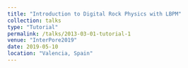 ```yaml
---
title: "Introduction to Digital Rock Physics with LBPM"
collection: talks
type: "Tutorial"
permalink: /talks/2013-03-01-tutorial-1
venue: "InterPore2019"
date: 2019-05-10
location: "Valencia, Spain"
---
```


